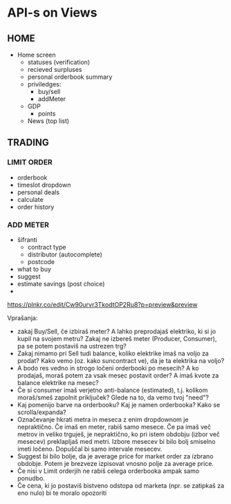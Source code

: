 # API-s on Views

## HOME

- Home screen
  - statuses (verification)
  - recieved surpluses
  - personal orderbook summary
  - priviledges: 
    - buy/sell
    - addMeter
  - GDP
    - points
  - News (top list)


## TRADING

### LIMIT ORDER

- orderbook
- timeslot dropdown
- personal deals
- calculate
- order history

### ADD METER

- šifranti
  - contract type
  - distributor (autocomplete)
  - postcode
- what to buy
- suggest
- estimate savings (post choice)
- 


https://plnkr.co/edit/Cw90urvr3TkodtOP2Ru8?p=preview&preview
     

Vprašanja:
- zakaj Buy/Sell, če izbiraš meter? A lahko preprodajaš elektriko, ki si jo kupil na svojem metru? Zakaj ne izbereš meter (Producer, Consumer), pa se potem postaviš na ustrezen trg? 
- Zakaj nimamo pri Sell tudi balance, koliko elektrike imaš na voljo za prodat? Kako vemo (oz. kako suncontract ve), da je ta elektrika na voljo?
- A bodo res vedno in strogo ločeni orderbooki po mesecih? A ko prodajaš, moraš potem za vsak mesec postavit order? A imaš kvote za balance elektrike na mesec? 
- Če si consumer imaš verjetno anti-balance (estimated), t.j. kolikom moraš/smeš zapolnit priključek? Glede na to, da vemo tvoj "need"?
- Kaj pomenijo barve na orderbooku? Kaj je namen orderbooka? Kako se scrolla/expanda?
- Označevanje hkrati metra in meseca z enim dropdownom je nepraktično. Če imaš en meter, rabiš samo mesece. Če pa imaš več metrov in veliko trguješ, je nepraktično, ko pri istem obdobju (izbor več mesecev) preklapljaš med metri. Izbore mesecev bi bilo bolj smiselno imeti ločeno. Dopuščal bi samo intervale mesecev.
- Suggest bi bilo bolje, da je average price for market order za izbrano obdobje. Potem je brezveze izpisovat vnosno polje za average price.
- Če nisi v Limit orderjih ne rabiš celega orderbooka ampak samo ponudbo.
- Če cena, ki jo postaviš bistveno odstopa od marketa (npr. se zatipkaš za eno nulo) bi te moralo opozoriti



